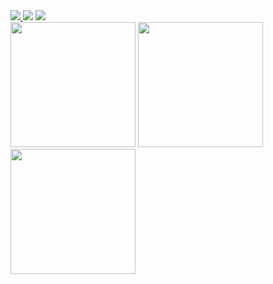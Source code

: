 <div class="container">
   <a href="https://ammar-med-ayoub.netlify.app/" target="_blank">
    <img src="https://img.shields.io/badge/My portfolio-00C7B7?style=for-the-badge&logo=netlify&logoColor=white" />
  </a>

<a href="https://www.linkedin.com/in/mohammed-ayoub-ammar-1a6886177" target="_blank">
  <img src="https://img.shields.io/badge/Mohammed Ayoub AMMAR-0077B5?style=for-the-badge&logo=linkedin&logoColor=white" /></a>
   
   
  <a href="https://twitter.com/MAyoub22073399" target="_blank">
    <img src="https://img.shields.io/badge/M.Ayoub-1DA1F2?style=for-the-badge&logo=twitter&logoColor=white" />
  </a>

  
  </div>


 <div>
<span><img width="200" height="200" src="https://media3.giphy.com/media/7lsZsFdEijZrW/giphy.gif?cid=ecf05e472dcim6yg7caob6qekiyri0aakq50o2sgct7sb7e4&rid=giphy.gif&ct=g"> </span>
   <span>  <img width="200" height="200" src="https://media.giphy.com/media/du3J3cXyzhj75IOgvA/giphy.gif"> </span>

 <img width="200" height="200" src="https://media1.giphy.com/media/3oKIPovaivfg1vZ6es/giphy.gif?cid=ecf05e47hd4z6ihnwa1dlkqrnhe38q6drzhdsflnazyzx38b&rid=giphy.gif&ct=g"> 
</div>
